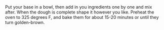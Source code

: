Put your base in a bowl, then add in you ingredients one by one and mix after. When the dough is complete shape it however you like. Preheat the oven to 325 degrees F, and bake them for about 15-20 minutes or until they turn golden-brown.